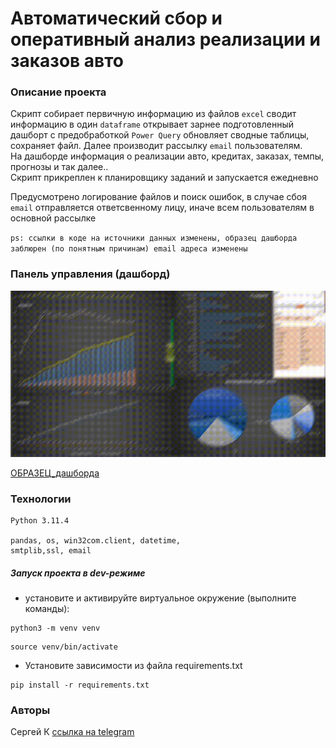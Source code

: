 # Автоматический сбор и оперативный анализ реализации и заказов авто
### Описание проекта
Скрипт собирает первичную информацию из файлов `excel` сводит информацию в один `dataframe` открывает 
зарнее подготовленный дашборт с предобработкой `Power Query` обновляет сводные таблицы, сохраняет файл.
Далее производит рассылку `email` пользователям.  
На дашборде информация о реализации авто, кредитах, заказах, темпы, прогнозы и так далее..   
Скрипт прикреплен к планировщику заданий и запускается ежедневно   

Предусмотрено логирование файлов и поиск ошибок, в случае сбоя `email` отправляется ответсвенному лицу,
иначе всем пользователям в основной рассылке  

`ps: ссылки в коде на источники данных изменены, образец дашборда заблюрен (по понятным причинам)
email адреса изменены`


### Панель управления (дашборд)  

![dashboard.gif](dashboard.gif)      
 

[ОБРАЗЕЦ_дашборда](https://drive.google.com/file/d/1estPL-mlekmpFsL5iePnaM4d-Ed3_vQ3/view?usp=sharing)

### Технологии
````
Python 3.11.4  

pandas, os, win32com.client, datetime, 
smtplib,ssl, email
````
##### _Запуск проекта в dev-режиме_
- установите и активируйте виртуальное окружение (выполните команды):  
```
python3 -m venv venv  
```  
```
source venv/bin/activate  
```  
- Установите зависимости из файла requirements.txt  
```
pip install -r requirements.txt  
```  

### Авторы
Сергей К [ссылка на telegram](https://t.me/magnus_red) 



